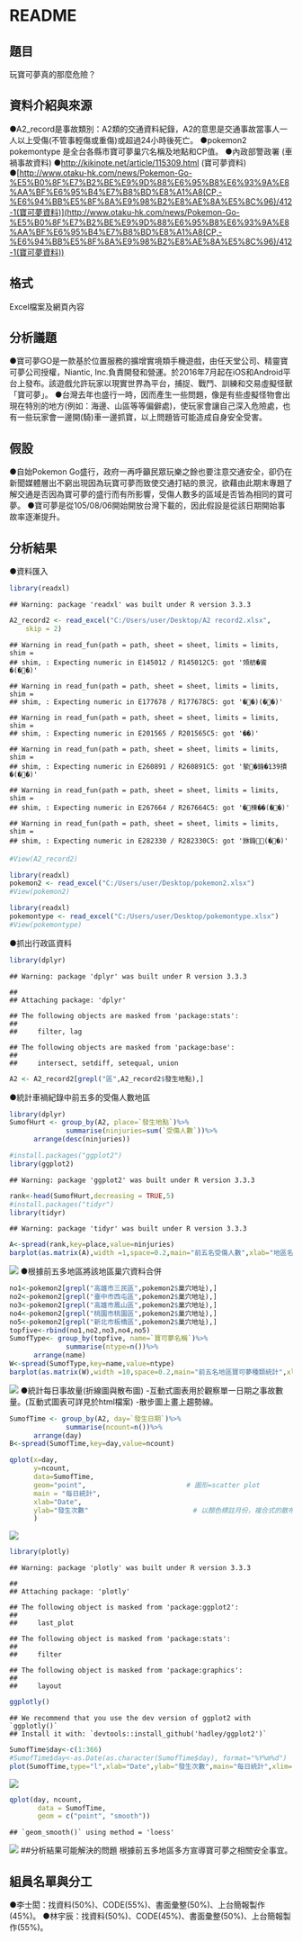README
================

題目
----

玩寶可夢真的那麼危險？

資料介紹與來源
--------------

●A2\_record是事故類別：A2類的交通資料紀錄，A2的意思是交通事故當事人一人以上受傷(不管事輕傷或重傷)或超過24小時後死亡。 ●pokemon2 pokemontype 是全台各縣市寶可夢巢穴名稱及地點和CP值。 ●內政部警政署 (車禍事故資料) ●<http://kikinote.net/article/115309.html> (寶可夢資料) ●[http://www.otaku-hk.com/news/Pokemon-Go-%E5%B0%8F%E7%B2%BE%E9%9D%88%E6%95%B8%E6%93%9A%E8%AA%BF%E6%95%B4%E7%B8%BD%E8%A1%A8(CP,-%E6%94%BB%E5%8F%8A%E9%98%B2%E8%AE%8A%E5%8C%96)/412-1(寶可夢資料)](http://www.otaku-hk.com/news/Pokemon-Go-%E5%B0%8F%E7%B2%BE%E9%9D%88%E6%95%B8%E6%93%9A%E8%AA%BF%E6%95%B4%E7%B8%BD%E8%A1%A8(CP,-%E6%94%BB%E5%8F%8A%E9%98%B2%E8%AE%8A%E5%8C%96)/412-1(寶可夢資料))

格式
----

Excel檔案及網頁內容

分析議題
--------

●寶可夢GO是一款基於位置服務的擴增實境類手機遊戲，由任天堂公司、精靈寶可夢公司授權，Niantic, Inc.負責開發和營運。於2016年7月起在iOS和Android平台上發布。該遊戲允許玩家以現實世界為平台，捕捉、戰鬥、訓練和交易虛擬怪獸「寶可夢」。 ●台灣去年也盛行一時，因而產生一些問題，像是有些虛擬怪物會出現在特別的地方(例如：海邊、山區等等偏僻處)，使玩家會讓自己深入危險處，也有一些玩家會一邊開(騎)車一邊抓寶，以上問題皆可能造成自身安全受害。

假設
----

●自始Pokemon Go盛行，政府一再呼籲民眾玩樂之餘也要注意交通安全，卻仍在新聞媒體層出不窮出現因為玩寶可夢而致使交通打結的景況，欲藉由此期末專題了解交通是否因為寶可夢的盛行而有所影響，受傷人數多的區域是否皆為相同的寶可夢。 ●寶可夢是從105/08/06開始開放台灣下載的，因此假設是從該日期開始事故率逐漸提升。

分析結果
--------

●資料匯入

``` r
library(readxl)
```

    ## Warning: package 'readxl' was built under R version 3.3.3

``` r
A2_record2 <- read_excel("C:/Users/user/Desktop/A2 record2.xlsx", 
    skip = 2)
```

    ## Warning in read_fun(path = path, sheet = sheet, limits = limits, shim =
    ## shim, : Expecting numeric in E145012 / R145012C5: got '頝舫�餈�(��)'

    ## Warning in read_fun(path = path, sheet = sheet, limits = limits, shim =
    ## shim, : Expecting numeric in E177678 / R177678C5: got '��)(��)'

    ## Warning in read_fun(path = path, sheet = sheet, limits = limits, shim =
    ## shim, : Expecting numeric in E201565 / R201565C5: got '��)'

    ## Warning in read_fun(path = path, sheet = sheet, limits = limits, shim =
    ## shim, : Expecting numeric in E260891 / R260891C5: got '摰�銵�139撌�(��)'

    ## Warning in read_fun(path = path, sheet = sheet, limits = limits, shim =
    ## shim, : Expecting numeric in E267664 / R267664C5: got '�楝��(��)'

    ## Warning in read_fun(path = path, sheet = sheet, limits = limits, shim =
    ## shim, : Expecting numeric in E282330 / R282330C5: got '銝銵(��)'

``` r
#View(A2_record2)

library(readxl)
pokemon2 <- read_excel("C:/Users/user/Desktop/pokemon2.xlsx")
#View(pokemon2)

library(readxl)
pokemontype <- read_excel("C:/Users/user/Desktop/pokemontype.xlsx")
#View(pokemontype)
```

●抓出行政區資料

``` r
library(dplyr)
```

    ## Warning: package 'dplyr' was built under R version 3.3.3

    ## 
    ## Attaching package: 'dplyr'

    ## The following objects are masked from 'package:stats':
    ## 
    ##     filter, lag

    ## The following objects are masked from 'package:base':
    ## 
    ##     intersect, setdiff, setequal, union

``` r
A2 <- A2_record2[grepl("區",A2_record2$發生地點),]
```

●統計車禍紀錄中前五多的受傷人數地區

``` r
library(dplyr)
SumofHurt <- group_by(A2, place=`發生地點`)%>%
              summarise(ninjuries=sum(`受傷人數`))%>%
      arrange(desc(ninjuries))

#install.packages("ggplot2")
library(ggplot2)
```

    ## Warning: package 'ggplot2' was built under R version 3.3.3

``` r
rank<-head(SumofHurt,decreasing = TRUE,5)
#install.packages("tidyr")
library(tidyr)
```

    ## Warning: package 'tidyr' was built under R version 3.3.3

``` r
A<-spread(rank,key=place,value=ninjuries)
barplot(as.matrix(A),width =1,space=0.2,main="前五名受傷人數",xlab="地區名稱",ylab="受傷人數")
```

![](README_files/figure-markdown_github/unnamed-chunk-3-1.png) ●根據前五多地區將該地區巢穴資料合併

``` r
no1<-pokemon2[grepl("高雄市三民區",pokemon2$巢穴地址),]
no2<-pokemon2[grepl("臺中市西屯區",pokemon2$巢穴地址),]
no3<-pokemon2[grepl("高雄市鳳山區",pokemon2$巢穴地址),]
no4<-pokemon2[grepl("桃園市桃園區",pokemon2$巢穴地址),]
no5<-pokemon2[grepl("新北市板橋區",pokemon2$巢穴地址),]
topfive<-rbind(no1,no2,no3,no4,no5)
SumofType<- group_by(topfive, name=`寶可夢名稱`)%>%
              summarise(ntype=n())%>%
      arrange(name)
W<-spread(SumofType,key=name,value=ntype)
barplot(as.matrix(W),width =10,space=0.2,main="前五名地區寶可夢種類統計",xlab="名稱",ylab="次數")
```

![](README_files/figure-markdown_github/unnamed-chunk-4-1.png) ●統計每日事故量(折線圖與散布圖) -互動式圖表用於觀察單一日期之事故數量。(互動式圖表可詳見於html檔案) -散步圖上畫上趨勢線。

``` r
SumofTime <- group_by(A2, day=`發生日期`)%>%
              summarise(ncount=n())%>%
      arrange(day)
B<-spread(SumofTime,key=day,value=ncount)

qplot(x=day,                               
      y=ncount,                              
      data=SumofTime,                      
      geom="point",                         # 圖形=scatter plot
      main = "每日統計",  
      xlab="Date",                          
      ylab="發生次數"                          # 以顏色標註月份，複合式的散布圖
      )
```

![](README_files/figure-markdown_github/unnamed-chunk-5-1.png)

``` r
library(plotly)
```

    ## Warning: package 'plotly' was built under R version 3.3.3

    ## 
    ## Attaching package: 'plotly'

    ## The following object is masked from 'package:ggplot2':
    ## 
    ##     last_plot

    ## The following object is masked from 'package:stats':
    ## 
    ##     filter

    ## The following object is masked from 'package:graphics':
    ## 
    ##     layout

``` r
ggplotly()
```

    ## We recommend that you use the dev version of ggplot2 with `ggplotly()`
    ## Install it with: `devtools::install_github('hadley/ggplot2')`

<!--html_preserve-->

<script type="application/json" data-for="24e838d853e9">{"x":{"data":[{"x":[1,2,3,4,5,6,7,8,9,10,11,12,13,14,15,16,17,18,19,20,21,22,23,24,25,26,27,28,29,30,31,32,33,34,35,36,37,38,39,40,41,42,43,44,45,46,47,48,49,50,51,52,53,54,55,56,57,58,59,60,61,62,63,64,65,66,67,68,69,70,71,72,73,74,75,76,77,78,79,80,81,82,83,84,85,86,87,88,89,90,91,92,93,94,95,96,97,98,99,100,101,102,103,104,105,106,107,108,109,110,111,112,113,114,115,116,117,118,119,120,121,122,123,124,125,126,127,128,129,130,131,132,133,134,135,136,137,138,139,140,141,142,143,144,145,146,147,148,149,150,151,152,153,154,155,156,157,158,159,160,161,162,163,164,165,166,167,168,169,170,171,172,173,174,175,176,177,178,179,180,181,182,183,184,185,186,187,188,189,190,191,192,193,194,195,196,197,198,199,200,201,202,203,204,205,206,207,208,209,210,211,212,213,214,215,216,217,218,219,220,221,222,223,224,225,226,227,228,229,230,231,232,233,234,235,236,237,238,239,240,241,242,243,244,245,246,247,248,249,250,251,252,253,254,255,256,257,258,259,260,261,262,263,264,265,266,267,268,269,270,271,272,273,274,275,276,277,278,279,280,281,282,283,284,285,286,287,288,289,290,291,292,293,294,295,296,297,298,299,300,301,302,303,304,305,306,307,308,309,310,311,312,313,314,315,316,317,318,319,320,321,322,323,324,325,326,327,328,329,330,331,332,333,334,335,336,337,338,339,340,341,342,343,344,345,346,347,348,349,350,351,352,353,354,355,356,357,358,359,360,361,362,363,364,365,366],"y":[661,563,517,707,713,782,712,753,727,545,757,795,709,684,799,680,434,753,657,682,601,722,553,464,718,713,628,577,588,544,429,812,709,796,788,832,601,461,362,394,404,399,444,571,423,729,623,628,592,622,539,455,649,600,611,621,625,518,506,473,738,742,693,700,590,552,636,609,689,774,767,535,484,621,579,560,568,597,458,419,596,649,639,671,734,662,478,643,618,516,527,679,568,493,475,514,731,683,718,471,510,655,641,633,625,630,603,439,596,689,619,616,609,526,468,560,535,584,593,661,486,465,580,762,683,687,797,659,482,707,753,612,614,724,578,508,629,634,591,619,614,544,439,609,597,548,585,625,524,408,548,616,758,646,829,792,580,701,760,773,522,488,464,510,629,595,674,707,735,601,495,686,617,636,627,636,629,463,630,587,520,534,726,616,510,753,739,565,666,260,539,414,622,659,660,670,685,568,432,611,628,608,648,650,536,455,597,581,598,553,528,439,372,617,640,602,573,674,569,424,622,580,628,573,589,472,444,579,559,550,520,572,549,435,549,507,518,517,552,423,329,530,469,454,645,690,621,544,680,590,610,617,713,618,561,693,733,513,440,503,402,454,593,601,651,605,650,640,453,648,203,364,565,581,610,516,591,678,656,724,807,541,428,476,706,623,674,637,617,555,642,616,628,598,669,537,476,630,520,589,518,594,517,432,470,714,723,666,768,658,517,678,688,656,721,750,572,550,626,634,651,645,684,604,504,609,705,626,691,662,565,411,605,567,573,709,733,667,551,695,623,700,779,623,795,592,759,826,750,701,791,730,605,762,775,717,663,771,637,566,652,684,782,565,624,532],"text":["day: 105/01/01<br />ncount: 661","day: 105/01/02<br />ncount: 563","day: 105/01/03<br />ncount: 517","day: 105/01/04<br />ncount: 707","day: 105/01/05<br />ncount: 713","day: 105/01/06<br />ncount: 782","day: 105/01/07<br />ncount: 712","day: 105/01/08<br />ncount: 753","day: 105/01/09<br />ncount: 727","day: 105/01/10<br />ncount: 545","day: 105/01/11<br />ncount: 757","day: 105/01/12<br />ncount: 795","day: 105/01/13<br />ncount: 709","day: 105/01/14<br />ncount: 684","day: 105/01/15<br />ncount: 799","day: 105/01/16<br />ncount: 680","day: 105/01/17<br />ncount: 434","day: 105/01/18<br />ncount: 753","day: 105/01/19<br />ncount: 657","day: 105/01/20<br />ncount: 682","day: 105/01/21<br />ncount: 601","day: 105/01/22<br />ncount: 722","day: 105/01/23<br />ncount: 553","day: 105/01/24<br />ncount: 464","day: 105/01/25<br />ncount: 718","day: 105/01/26<br />ncount: 713","day: 105/01/27<br />ncount: 628","day: 105/01/28<br />ncount: 577","day: 105/01/29<br />ncount: 588","day: 105/01/30<br />ncount: 544","day: 105/01/31<br />ncount: 429","day: 105/02/01<br />ncount: 812","day: 105/02/02<br />ncount: 709","day: 105/02/03<br />ncount: 796","day: 105/02/04<br />ncount: 788","day: 105/02/05<br />ncount: 832","day: 105/02/06<br />ncount: 601","day: 105/02/07<br />ncount: 461","day: 105/02/08<br />ncount: 362","day: 105/02/09<br />ncount: 394","day: 105/02/10<br />ncount: 404","day: 105/02/11<br />ncount: 399","day: 105/02/12<br />ncount: 444","day: 105/02/13<br />ncount: 571","day: 105/02/14<br />ncount: 423","day: 105/02/15<br />ncount: 729","day: 105/02/16<br />ncount: 623","day: 105/02/17<br />ncount: 628","day: 105/02/18<br />ncount: 592","day: 105/02/19<br />ncount: 622","day: 105/02/20<br />ncount: 539","day: 105/02/21<br />ncount: 455","day: 105/02/22<br />ncount: 649","day: 105/02/23<br />ncount: 600","day: 105/02/24<br />ncount: 611","day: 105/02/25<br />ncount: 621","day: 105/02/26<br />ncount: 625","day: 105/02/27<br />ncount: 518","day: 105/02/28<br />ncount: 506","day: 105/02/29<br />ncount: 473","day: 105/03/01<br />ncount: 738","day: 105/03/02<br />ncount: 742","day: 105/03/03<br />ncount: 693","day: 105/03/04<br />ncount: 700","day: 105/03/05<br />ncount: 590","day: 105/03/06<br />ncount: 552","day: 105/03/07<br />ncount: 636","day: 105/03/08<br />ncount: 609","day: 105/03/09<br />ncount: 689","day: 105/03/10<br />ncount: 774","day: 105/03/11<br />ncount: 767","day: 105/03/12<br />ncount: 535","day: 105/03/13<br />ncount: 484","day: 105/03/14<br />ncount: 621","day: 105/03/15<br />ncount: 579","day: 105/03/16<br />ncount: 560","day: 105/03/17<br />ncount: 568","day: 105/03/18<br />ncount: 597","day: 105/03/19<br />ncount: 458","day: 105/03/20<br />ncount: 419","day: 105/03/21<br />ncount: 596","day: 105/03/22<br />ncount: 649","day: 105/03/23<br />ncount: 639","day: 105/03/24<br />ncount: 671","day: 105/03/25<br />ncount: 734","day: 105/03/26<br />ncount: 662","day: 105/03/27<br />ncount: 478","day: 105/03/28<br />ncount: 643","day: 105/03/29<br />ncount: 618","day: 105/03/30<br />ncount: 516","day: 105/03/31<br />ncount: 527","day: 105/04/01<br />ncount: 679","day: 105/04/02<br />ncount: 568","day: 105/04/03<br />ncount: 493","day: 105/04/04<br />ncount: 475","day: 105/04/05<br />ncount: 514","day: 105/04/06<br />ncount: 731","day: 105/04/07<br />ncount: 683","day: 105/04/08<br />ncount: 718","day: 105/04/09<br />ncount: 471","day: 105/04/10<br />ncount: 510","day: 105/04/11<br />ncount: 655","day: 105/04/12<br />ncount: 641","day: 105/04/13<br />ncount: 633","day: 105/04/14<br />ncount: 625","day: 105/04/15<br />ncount: 630","day: 105/04/16<br />ncount: 603","day: 105/04/17<br />ncount: 439","day: 105/04/18<br />ncount: 596","day: 105/04/19<br />ncount: 689","day: 105/04/20<br />ncount: 619","day: 105/04/21<br />ncount: 616","day: 105/04/22<br />ncount: 609","day: 105/04/23<br />ncount: 526","day: 105/04/24<br />ncount: 468","day: 105/04/25<br />ncount: 560","day: 105/04/26<br />ncount: 535","day: 105/04/27<br />ncount: 584","day: 105/04/28<br />ncount: 593","day: 105/04/29<br />ncount: 661","day: 105/04/30<br />ncount: 486","day: 105/05/01<br />ncount: 465","day: 105/05/02<br />ncount: 580","day: 105/05/03<br />ncount: 762","day: 105/05/04<br />ncount: 683","day: 105/05/05<br />ncount: 687","day: 105/05/06<br />ncount: 797","day: 105/05/07<br />ncount: 659","day: 105/05/08<br />ncount: 482","day: 105/05/09<br />ncount: 707","day: 105/05/10<br />ncount: 753","day: 105/05/11<br />ncount: 612","day: 105/05/12<br />ncount: 614","day: 105/05/13<br />ncount: 724","day: 105/05/14<br />ncount: 578","day: 105/05/15<br />ncount: 508","day: 105/05/16<br />ncount: 629","day: 105/05/17<br />ncount: 634","day: 105/05/18<br />ncount: 591","day: 105/05/19<br />ncount: 619","day: 105/05/20<br />ncount: 614","day: 105/05/21<br />ncount: 544","day: 105/05/22<br />ncount: 439","day: 105/05/23<br />ncount: 609","day: 105/05/24<br />ncount: 597","day: 105/05/25<br />ncount: 548","day: 105/05/26<br />ncount: 585","day: 105/05/27<br />ncount: 625","day: 105/05/28<br />ncount: 524","day: 105/05/29<br />ncount: 408","day: 105/05/30<br />ncount: 548","day: 105/05/31<br />ncount: 616","day: 105/06/01<br />ncount: 758","day: 105/06/02<br />ncount: 646","day: 105/06/03<br />ncount: 829","day: 105/06/04<br />ncount: 792","day: 105/06/05<br />ncount: 580","day: 105/06/06<br />ncount: 701","day: 105/06/07<br />ncount: 760","day: 105/06/08<br />ncount: 773","day: 105/06/09<br />ncount: 522","day: 105/06/10<br />ncount: 488","day: 105/06/11<br />ncount: 464","day: 105/06/12<br />ncount: 510","day: 105/06/13<br />ncount: 629","day: 105/06/14<br />ncount: 595","day: 105/06/15<br />ncount: 674","day: 105/06/16<br />ncount: 707","day: 105/06/17<br />ncount: 735","day: 105/06/18<br />ncount: 601","day: 105/06/19<br />ncount: 495","day: 105/06/20<br />ncount: 686","day: 105/06/21<br />ncount: 617","day: 105/06/22<br />ncount: 636","day: 105/06/23<br />ncount: 627","day: 105/06/24<br />ncount: 636","day: 105/06/25<br />ncount: 629","day: 105/06/26<br />ncount: 463","day: 105/06/27<br />ncount: 630","day: 105/06/28<br />ncount: 587","day: 105/06/29<br />ncount: 520","day: 105/06/30<br />ncount: 534","day: 105/07/01<br />ncount: 726","day: 105/07/02<br />ncount: 616","day: 105/07/03<br />ncount: 510","day: 105/07/04<br />ncount: 753","day: 105/07/05<br />ncount: 739","day: 105/07/06<br />ncount: 565","day: 105/07/07<br />ncount: 666","day: 105/07/08<br />ncount: 260","day: 105/07/09<br />ncount: 539","day: 105/07/10<br />ncount: 414","day: 105/07/11<br />ncount: 622","day: 105/07/12<br />ncount: 659","day: 105/07/13<br />ncount: 660","day: 105/07/14<br />ncount: 670","day: 105/07/15<br />ncount: 685","day: 105/07/16<br />ncount: 568","day: 105/07/17<br />ncount: 432","day: 105/07/18<br />ncount: 611","day: 105/07/19<br />ncount: 628","day: 105/07/20<br />ncount: 608","day: 105/07/21<br />ncount: 648","day: 105/07/22<br />ncount: 650","day: 105/07/23<br />ncount: 536","day: 105/07/24<br />ncount: 455","day: 105/07/25<br />ncount: 597","day: 105/07/26<br />ncount: 581","day: 105/07/27<br />ncount: 598","day: 105/07/28<br />ncount: 553","day: 105/07/29<br />ncount: 528","day: 105/07/30<br />ncount: 439","day: 105/07/31<br />ncount: 372","day: 105/08/01<br />ncount: 617","day: 105/08/02<br />ncount: 640","day: 105/08/03<br />ncount: 602","day: 105/08/04<br />ncount: 573","day: 105/08/05<br />ncount: 674","day: 105/08/06<br />ncount: 569","day: 105/08/07<br />ncount: 424","day: 105/08/08<br />ncount: 622","day: 105/08/09<br />ncount: 580","day: 105/08/10<br />ncount: 628","day: 105/08/11<br />ncount: 573","day: 105/08/12<br />ncount: 589","day: 105/08/13<br />ncount: 472","day: 105/08/14<br />ncount: 444","day: 105/08/15<br />ncount: 579","day: 105/08/16<br />ncount: 559","day: 105/08/17<br />ncount: 550","day: 105/08/18<br />ncount: 520","day: 105/08/19<br />ncount: 572","day: 105/08/20<br />ncount: 549","day: 105/08/21<br />ncount: 435","day: 105/08/22<br />ncount: 549","day: 105/08/23<br />ncount: 507","day: 105/08/24<br />ncount: 518","day: 105/08/25<br />ncount: 517","day: 105/08/26<br />ncount: 552","day: 105/08/27<br />ncount: 423","day: 105/08/28<br />ncount: 329","day: 105/08/29<br />ncount: 530","day: 105/08/30<br />ncount: 469","day: 105/08/31<br />ncount: 454","day: 105/09/01<br />ncount: 645","day: 105/09/02<br />ncount: 690","day: 105/09/03<br />ncount: 621","day: 105/09/04<br />ncount: 544","day: 105/09/05<br />ncount: 680","day: 105/09/06<br />ncount: 590","day: 105/09/07<br />ncount: 610","day: 105/09/08<br />ncount: 617","day: 105/09/09<br />ncount: 713","day: 105/09/10<br />ncount: 618","day: 105/09/11<br />ncount: 561","day: 105/09/12<br />ncount: 693","day: 105/09/13<br />ncount: 733","day: 105/09/14<br />ncount: 513","day: 105/09/15<br />ncount: 440","day: 105/09/16<br />ncount: 503","day: 105/09/17<br />ncount: 402","day: 105/09/18<br />ncount: 454","day: 105/09/19<br />ncount: 593","day: 105/09/20<br />ncount: 601","day: 105/09/21<br />ncount: 651","day: 105/09/22<br />ncount: 605","day: 105/09/23<br />ncount: 650","day: 105/09/24<br />ncount: 640","day: 105/09/25<br />ncount: 453","day: 105/09/26<br />ncount: 648","day: 105/09/27<br />ncount: 203","day: 105/09/28<br />ncount: 364","day: 105/09/29<br />ncount: 565","day: 105/09/30<br />ncount: 581","day: 105/10/01<br />ncount: 610","day: 105/10/02<br />ncount: 516","day: 105/10/03<br />ncount: 591","day: 105/10/04<br />ncount: 678","day: 105/10/05<br />ncount: 656","day: 105/10/06<br />ncount: 724","day: 105/10/07<br />ncount: 807","day: 105/10/08<br />ncount: 541","day: 105/10/09<br />ncount: 428","day: 105/10/10<br />ncount: 476","day: 105/10/11<br />ncount: 706","day: 105/10/12<br />ncount: 623","day: 105/10/13<br />ncount: 674","day: 105/10/14<br />ncount: 637","day: 105/10/15<br />ncount: 617","day: 105/10/16<br />ncount: 555","day: 105/10/17<br />ncount: 642","day: 105/10/18<br />ncount: 616","day: 105/10/19<br />ncount: 628","day: 105/10/20<br />ncount: 598","day: 105/10/21<br />ncount: 669","day: 105/10/22<br />ncount: 537","day: 105/10/23<br />ncount: 476","day: 105/10/24<br />ncount: 630","day: 105/10/25<br />ncount: 520","day: 105/10/26<br />ncount: 589","day: 105/10/27<br />ncount: 518","day: 105/10/28<br />ncount: 594","day: 105/10/29<br />ncount: 517","day: 105/10/30<br />ncount: 432","day: 105/10/31<br />ncount: 470","day: 105/11/01<br />ncount: 714","day: 105/11/02<br />ncount: 723","day: 105/11/03<br />ncount: 666","day: 105/11/04<br />ncount: 768","day: 105/11/05<br />ncount: 658","day: 105/11/06<br />ncount: 517","day: 105/11/07<br />ncount: 678","day: 105/11/08<br />ncount: 688","day: 105/11/09<br />ncount: 656","day: 105/11/10<br />ncount: 721","day: 105/11/11<br />ncount: 750","day: 105/11/12<br />ncount: 572","day: 105/11/13<br />ncount: 550","day: 105/11/14<br />ncount: 626","day: 105/11/15<br />ncount: 634","day: 105/11/16<br />ncount: 651","day: 105/11/17<br />ncount: 645","day: 105/11/18<br />ncount: 684","day: 105/11/19<br />ncount: 604","day: 105/11/20<br />ncount: 504","day: 105/11/21<br />ncount: 609","day: 105/11/22<br />ncount: 705","day: 105/11/23<br />ncount: 626","day: 105/11/24<br />ncount: 691","day: 105/11/25<br />ncount: 662","day: 105/11/26<br />ncount: 565","day: 105/11/27<br />ncount: 411","day: 105/11/28<br />ncount: 605","day: 105/11/29<br />ncount: 567","day: 105/11/30<br />ncount: 573","day: 105/12/01<br />ncount: 709","day: 105/12/02<br />ncount: 733","day: 105/12/03<br />ncount: 667","day: 105/12/04<br />ncount: 551","day: 105/12/05<br />ncount: 695","day: 105/12/06<br />ncount: 623","day: 105/12/07<br />ncount: 700","day: 105/12/08<br />ncount: 779","day: 105/12/09<br />ncount: 623","day: 105/12/10<br />ncount: 795","day: 105/12/11<br />ncount: 592","day: 105/12/12<br />ncount: 759","day: 105/12/13<br />ncount: 826","day: 105/12/14<br />ncount: 750","day: 105/12/15<br />ncount: 701","day: 105/12/16<br />ncount: 791","day: 105/12/17<br />ncount: 730","day: 105/12/18<br />ncount: 605","day: 105/12/19<br />ncount: 762","day: 105/12/20<br />ncount: 775","day: 105/12/21<br />ncount: 717","day: 105/12/22<br />ncount: 663","day: 105/12/23<br />ncount: 771","day: 105/12/24<br />ncount: 637","day: 105/12/25<br />ncount: 566","day: 105/12/26<br />ncount: 652","day: 105/12/27<br />ncount: 684","day: 105/12/28<br />ncount: 782","day: 105/12/29<br />ncount: 565","day: 105/12/30<br />ncount: 624","day: 105/12/31<br />ncount: 532"],"type":"scatter","mode":"markers","marker":{"autocolorscale":false,"color":"rgba(0,0,0,1)","opacity":1,"size":5.66929133858268,"symbol":"circle","line":{"width":1.88976377952756,"color":"rgba(0,0,0,1)"}},"hoveron":"points","showlegend":false,"xaxis":"x","yaxis":"y","hoverinfo":"text","frame":null}],"layout":{"margin":{"t":43.7625570776256,"r":7.30593607305936,"b":40.1826484018265,"l":43.1050228310502},"plot_bgcolor":"rgba(235,235,235,1)","paper_bgcolor":"rgba(255,255,255,1)","font":{"color":"rgba(0,0,0,1)","family":"","size":14.6118721461187},"title":"每日統計","titlefont":{"color":"rgba(0,0,0,1)","family":"","size":17.5342465753425},"xaxis":{"domain":[0,1],"type":"linear","autorange":false,"tickmode":"array","range":[0.4,366.6],"ticktext":["105/01/01","105/01/02","105/01/03","105/01/04","105/01/05","105/01/06","105/01/07","105/01/08","105/01/09","105/01/10","105/01/11","105/01/12","105/01/13","105/01/14","105/01/15","105/01/16","105/01/17","105/01/18","105/01/19","105/01/20","105/01/21","105/01/22","105/01/23","105/01/24","105/01/25","105/01/26","105/01/27","105/01/28","105/01/29","105/01/30","105/01/31","105/02/01","105/02/02","105/02/03","105/02/04","105/02/05","105/02/06","105/02/07","105/02/08","105/02/09","105/02/10","105/02/11","105/02/12","105/02/13","105/02/14","105/02/15","105/02/16","105/02/17","105/02/18","105/02/19","105/02/20","105/02/21","105/02/22","105/02/23","105/02/24","105/02/25","105/02/26","105/02/27","105/02/28","105/02/29","105/03/01","105/03/02","105/03/03","105/03/04","105/03/05","105/03/06","105/03/07","105/03/08","105/03/09","105/03/10","105/03/11","105/03/12","105/03/13","105/03/14","105/03/15","105/03/16","105/03/17","105/03/18","105/03/19","105/03/20","105/03/21","105/03/22","105/03/23","105/03/24","105/03/25","105/03/26","105/03/27","105/03/28","105/03/29","105/03/30","105/03/31","105/04/01","105/04/02","105/04/03","105/04/04","105/04/05","105/04/06","105/04/07","105/04/08","105/04/09","105/04/10","105/04/11","105/04/12","105/04/13","105/04/14","105/04/15","105/04/16","105/04/17","105/04/18","105/04/19","105/04/20","105/04/21","105/04/22","105/04/23","105/04/24","105/04/25","105/04/26","105/04/27","105/04/28","105/04/29","105/04/30","105/05/01","105/05/02","105/05/03","105/05/04","105/05/05","105/05/06","105/05/07","105/05/08","105/05/09","105/05/10","105/05/11","105/05/12","105/05/13","105/05/14","105/05/15","105/05/16","105/05/17","105/05/18","105/05/19","105/05/20","105/05/21","105/05/22","105/05/23","105/05/24","105/05/25","105/05/26","105/05/27","105/05/28","105/05/29","105/05/30","105/05/31","105/06/01","105/06/02","105/06/03","105/06/04","105/06/05","105/06/06","105/06/07","105/06/08","105/06/09","105/06/10","105/06/11","105/06/12","105/06/13","105/06/14","105/06/15","105/06/16","105/06/17","105/06/18","105/06/19","105/06/20","105/06/21","105/06/22","105/06/23","105/06/24","105/06/25","105/06/26","105/06/27","105/06/28","105/06/29","105/06/30","105/07/01","105/07/02","105/07/03","105/07/04","105/07/05","105/07/06","105/07/07","105/07/08","105/07/09","105/07/10","105/07/11","105/07/12","105/07/13","105/07/14","105/07/15","105/07/16","105/07/17","105/07/18","105/07/19","105/07/20","105/07/21","105/07/22","105/07/23","105/07/24","105/07/25","105/07/26","105/07/27","105/07/28","105/07/29","105/07/30","105/07/31","105/08/01","105/08/02","105/08/03","105/08/04","105/08/05","105/08/06","105/08/07","105/08/08","105/08/09","105/08/10","105/08/11","105/08/12","105/08/13","105/08/14","105/08/15","105/08/16","105/08/17","105/08/18","105/08/19","105/08/20","105/08/21","105/08/22","105/08/23","105/08/24","105/08/25","105/08/26","105/08/27","105/08/28","105/08/29","105/08/30","105/08/31","105/09/01","105/09/02","105/09/03","105/09/04","105/09/05","105/09/06","105/09/07","105/09/08","105/09/09","105/09/10","105/09/11","105/09/12","105/09/13","105/09/14","105/09/15","105/09/16","105/09/17","105/09/18","105/09/19","105/09/20","105/09/21","105/09/22","105/09/23","105/09/24","105/09/25","105/09/26","105/09/27","105/09/28","105/09/29","105/09/30","105/10/01","105/10/02","105/10/03","105/10/04","105/10/05","105/10/06","105/10/07","105/10/08","105/10/09","105/10/10","105/10/11","105/10/12","105/10/13","105/10/14","105/10/15","105/10/16","105/10/17","105/10/18","105/10/19","105/10/20","105/10/21","105/10/22","105/10/23","105/10/24","105/10/25","105/10/26","105/10/27","105/10/28","105/10/29","105/10/30","105/10/31","105/11/01","105/11/02","105/11/03","105/11/04","105/11/05","105/11/06","105/11/07","105/11/08","105/11/09","105/11/10","105/11/11","105/11/12","105/11/13","105/11/14","105/11/15","105/11/16","105/11/17","105/11/18","105/11/19","105/11/20","105/11/21","105/11/22","105/11/23","105/11/24","105/11/25","105/11/26","105/11/27","105/11/28","105/11/29","105/11/30","105/12/01","105/12/02","105/12/03","105/12/04","105/12/05","105/12/06","105/12/07","105/12/08","105/12/09","105/12/10","105/12/11","105/12/12","105/12/13","105/12/14","105/12/15","105/12/16","105/12/17","105/12/18","105/12/19","105/12/20","105/12/21","105/12/22","105/12/23","105/12/24","105/12/25","105/12/26","105/12/27","105/12/28","105/12/29","105/12/30","105/12/31"],"tickvals":[1,2,3,4,5,6,7,8,9,10,11,12,13,14,15,16,17,18,19,20,21,22,23,24,25,26,27,28,29,30,31,32,33,34,35,36,37,38,39,40,41,42,43,44,45,46,47,48,49,50,51,52,53,54,55,56,57,58,59,60,61,62,63,64,65,66,67,68,69,70,71,72,73,74,75,76,77,78,79,80,81,82,83,84,85,86,87,88,89,90,91,92,93,94,95,96,97,98,99,100,101,102,103,104,105,106,107,108,109,110,111,112,113,114,115,116,117,118,119,120,121,122,123,124,125,126,127,128,129,130,131,132,133,134,135,136,137,138,139,140,141,142,143,144,145,146,147,148,149,150,151,152,153,154,155,156,157,158,159,160,161,162,163,164,165,166,167,168,169,170,171,172,173,174,175,176,177,178,179,180,181,182,183,184,185,186,187,188,189,190,191,192,193,194,195,196,197,198,199,200,201,202,203,204,205,206,207,208,209,210,211,212,213,214,215,216,217,218,219,220,221,222,223,224,225,226,227,228,229,230,231,232,233,234,235,236,237,238,239,240,241,242,243,244,245,246,247,248,249,250,251,252,253,254,255,256,257,258,259,260,261,262,263,264,265,266,267,268,269,270,271,272,273,274,275,276,277,278,279,280,281,282,283,284,285,286,287,288,289,290,291,292,293,294,295,296,297,298,299,300,301,302,303,304,305,306,307,308,309,310,311,312,313,314,315,316,317,318,319,320,321,322,323,324,325,326,327,328,329,330,331,332,333,334,335,336,337,338,339,340,341,342,343,344,345,346,347,348,349,350,351,352,353,354,355,356,357,358,359,360,361,362,363,364,365,366],"ticks":"outside","tickcolor":"rgba(51,51,51,1)","ticklen":3.65296803652968,"tickwidth":0.66417600664176,"showticklabels":true,"tickfont":{"color":"rgba(77,77,77,1)","family":"","size":11.689497716895},"tickangle":-0,"showline":false,"linecolor":null,"linewidth":0,"showgrid":true,"gridcolor":"rgba(255,255,255,1)","gridwidth":0.66417600664176,"zeroline":false,"anchor":"y","title":"Date","titlefont":{"color":"rgba(0,0,0,1)","family":"","size":14.6118721461187},"hoverformat":".2f"},"yaxis":{"domain":[0,1],"type":"linear","autorange":false,"tickmode":"array","range":[171.55,863.45],"ticktext":["200","400","600","800"],"tickvals":[200,400,600,800],"ticks":"outside","tickcolor":"rgba(51,51,51,1)","ticklen":3.65296803652968,"tickwidth":0.66417600664176,"showticklabels":true,"tickfont":{"color":"rgba(77,77,77,1)","family":"","size":11.689497716895},"tickangle":-0,"showline":false,"linecolor":null,"linewidth":0,"showgrid":true,"gridcolor":"rgba(255,255,255,1)","gridwidth":0.66417600664176,"zeroline":false,"anchor":"x","title":"發生次數","titlefont":{"color":"rgba(0,0,0,1)","family":"","size":14.6118721461187},"hoverformat":".2f"},"shapes":[{"type":"rect","fillcolor":null,"line":{"color":null,"width":0,"linetype":[]},"yref":"paper","xref":"paper","x0":0,"x1":1,"y0":0,"y1":1}],"showlegend":false,"legend":{"bgcolor":"rgba(255,255,255,1)","bordercolor":"transparent","borderwidth":1.88976377952756,"font":{"color":"rgba(0,0,0,1)","family":"","size":11.689497716895}},"hovermode":"closest","width":672,"height":480},"source":"A","attrs":{"24e81b5d6b89":{"x":{},"y":{},"type":"ggplotly"}},"cur_data":"24e81b5d6b89","visdat":{"24e81b5d6b89":["function (y) ","x"]},"config":{"modeBarButtonsToAdd":[{"name":"Collaborate","icon":{"width":1000,"ascent":500,"descent":-50,"path":"M487 375c7-10 9-23 5-36l-79-259c-3-12-11-23-22-31-11-8-22-12-35-12l-263 0c-15 0-29 5-43 15-13 10-23 23-28 37-5 13-5 25-1 37 0 0 0 3 1 7 1 5 1 8 1 11 0 2 0 4-1 6 0 3-1 5-1 6 1 2 2 4 3 6 1 2 2 4 4 6 2 3 4 5 5 7 5 7 9 16 13 26 4 10 7 19 9 26 0 2 0 5 0 9-1 4-1 6 0 8 0 2 2 5 4 8 3 3 5 5 5 7 4 6 8 15 12 26 4 11 7 19 7 26 1 1 0 4 0 9-1 4-1 7 0 8 1 2 3 5 6 8 4 4 6 6 6 7 4 5 8 13 13 24 4 11 7 20 7 28 1 1 0 4 0 7-1 3-1 6-1 7 0 2 1 4 3 6 1 1 3 4 5 6 2 3 3 5 5 6 1 2 3 5 4 9 2 3 3 7 5 10 1 3 2 6 4 10 2 4 4 7 6 9 2 3 4 5 7 7 3 2 7 3 11 3 3 0 8 0 13-1l0-1c7 2 12 2 14 2l218 0c14 0 25-5 32-16 8-10 10-23 6-37l-79-259c-7-22-13-37-20-43-7-7-19-10-37-10l-248 0c-5 0-9-2-11-5-2-3-2-7 0-12 4-13 18-20 41-20l264 0c5 0 10 2 16 5 5 3 8 6 10 11l85 282c2 5 2 10 2 17 7-3 13-7 17-13z m-304 0c-1-3-1-5 0-7 1-1 3-2 6-2l174 0c2 0 4 1 7 2 2 2 4 4 5 7l6 18c0 3 0 5-1 7-1 1-3 2-6 2l-173 0c-3 0-5-1-8-2-2-2-4-4-4-7z m-24-73c-1-3-1-5 0-7 2-2 3-2 6-2l174 0c2 0 5 0 7 2 3 2 4 4 5 7l6 18c1 2 0 5-1 6-1 2-3 3-5 3l-174 0c-3 0-5-1-7-3-3-1-4-4-5-6z"},"click":"function(gd) { \n        // is this being viewed in RStudio?\n        if (location.search == '?viewer_pane=1') {\n          alert('To learn about plotly for collaboration, visit:\\n https://cpsievert.github.io/plotly_book/plot-ly-for-collaboration.html');\n        } else {\n          window.open('https://cpsievert.github.io/plotly_book/plot-ly-for-collaboration.html', '_blank');\n        }\n      }"}],"cloud":false},"highlight":{"on":"plotly_click","persistent":false,"dynamic":false,"selectize":false,"opacityDim":0.2,"selected":{"opacity":1}},"base_url":"https://plot.ly"},"evals":["config.modeBarButtonsToAdd.0.click"],"jsHooks":{"render":[{"code":"function(el, x) { var ctConfig = crosstalk.var('plotlyCrosstalkOpts').set({\"on\":\"plotly_click\",\"persistent\":false,\"dynamic\":false,\"selectize\":false,\"opacityDim\":0.2,\"selected\":{\"opacity\":1}}); }","data":null}]}}</script>
<!--/html_preserve-->
``` r
SumofTime$day<-c(1:366)
#SumofTime$day<-as.Date(as.character(SumofTime$day), format="%Y%m%d")
plot(SumofTime,type="l",xlab="Date",ylab="發生次數",main="每日統計",xlim=c(1,366),ylim = c(300,900))
```

![](README_files/figure-markdown_github/unnamed-chunk-5-3.png)

``` r
qplot(day, ncount, 
       data = SumofTime,
       geom = c("point", "smooth"))
```

    ## `geom_smooth()` using method = 'loess'

![](README_files/figure-markdown_github/unnamed-chunk-5-4.png) \#\#分析結果可能解決的問題 根據前五多地區多方宣導寶可夢之相關安全事宜。

組員名單與分工
--------------

●李士閎：找資料(50%)、CODE(55%)、書面彙整(50%)、上台簡報製作(45%)。 ●林宇辰：找資料(50%)、CODE(45%)、書面彙整(50%)、上台簡報製作(55%)。

